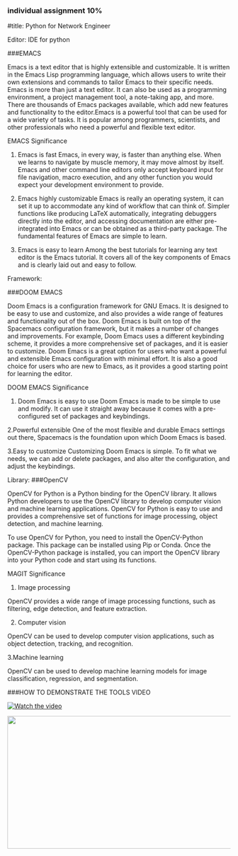 ### individual assignment 10%
#title: Python for Network Engineer

Editor: IDE for python

###EMACS 

Emacs is a text editor that is highly extensible and customizable. 
It is written in the Emacs Lisp programming language, 
which allows users to write their own extensions and commands to tailor Emacs to their specific needs.
Emacs is more than just a text editor. It can also be used as a programming environment, 
a project management tool, a note-taking app, and more. There are thousands of Emacs packages available,
which add new features and functionality to the editor.Emacs is a powerful tool that can be used for a wide variety of tasks.
It is popular among programmers, scientists, and other professionals who need a powerful and flexible text editor.
 
EMACS Significance
1. Emacs is fast
Emacs, in every way, is faster than anything else. When we learns to navigate by muscle memory, it may move almost by itself. 
Emacs and other command line editors only accept keyboard input for file navigation, macro execution,
and any other function you would expect your development environment to provide.

2. Emacs highly customizable
Emacs is really an operating system, it can set it up to accommodate any kind of workflow that can think of. 
Simpler functions like producing LaTeX automatically, integrating debuggers directly into the editor, 
and accessing documentation are either pre-integrated into Emacs or can be obtained as a third-party package.
The fundamental features of Emacs are simple to learn.

3. Emacs is easy to learn 
Among the best tutorials for learning any text editor is the Emacs tutorial. 
It covers all of the key components of Emacs and is clearly laid out and easy to follow.


Framework:

###DOOM EMACS 

Doom Emacs is a configuration framework for GNU Emacs. It is designed to be easy to use and customize, 
and also provides a wide range of features and functionality out of the box.
Doom Emacs is built on top of the Spacemacs configuration framework, but it makes a number of changes and improvements.
 For example, Doom Emacs uses a different keybinding scheme, 
it provides a more comprehensive set of packages, and it is easier to customize.
Doom Emacs is a great option for users who want a powerful and extensible Emacs configuration with minimal effort.
It is also a good choice for users who are new to Emacs, as it provides a good starting point for learning the editor.

DOOM EMACS Significance
1. Doom Emacs is easy to use 
Doom Emacs is made to be simple to use and modify. 
It can use it straight away because it comes with a pre-configured set of packages and keybindings.

2.Powerful extensible 
One of the most flexible and durable Emacs settings out there, Spacemacs is the foundation upon which Doom Emacs is based.

3.Easy to customize 
Customizing Doom Emacs is simple. To fit what we needs, we can add or delete packages, 
and also alter the configuration, and adjust the keybindings.


Library:
###OpenCV

OpenCV for Python is a Python binding for the OpenCV library. It allows Python developers to use the OpenCV library to develop computer vision and machine learning applications. OpenCV for Python is easy to use and provides a comprehensive set of functions for image processing, object detection, and machine learning.

To use OpenCV for Python, you need to install the OpenCV-Python package. This package can be installed using Pip or Conda. Once the OpenCV-Python package is installed, you can import the OpenCV library into your Python code and start using its functions.


MAGIT Significance


1. Image processing
   
OpenCV provides a wide range of image processing functions, such as filtering, edge detection, and feature extraction.

2. Computer vision
   
OpenCV can be used to develop computer vision applications, such as object detection, tracking, and recognition.

3.Machine learning

OpenCV can be used to develop machine learning models for image classification, regression, and segmentation.

###HOW TO DEMONSTRATE THE TOOLS VIDEO 

[![Watch the video](https://img.youtube.com/vi/https://www.youtube.com/watch?v=Q5H0VPUBwDs/hqdefault.jpg)](https://www.youtube.com/embed/[<VIDEO_ID>](https://www.youtube.com/watch?v=Q5H0VPUBwDs))

[<img src="https://img.youtube.com/vi/https://www.youtube.com/watch?v=Q5H0VPUBwDs/hqdefault.jpg" width="600" height="300"
/>](https://www.youtube.com/embed/https://www.youtube.com/watch?v=Q5H0VPUBwDs)




